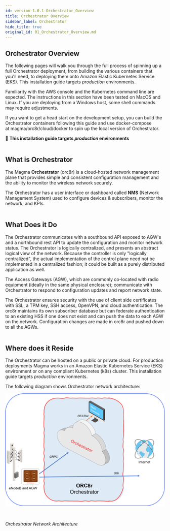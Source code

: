 ```yaml
---
id: version-1.0.1-Orchestrator_Overview
title: Orchestrator Overview
sidebar_label: Orchestrator
hide_title: true
original_id: 01_Orchestrator_Overview.md
---
```

## Orchestrator Overview

The following pages will walk you through the full process of spinning
up a full Orchestrator deployment, from building the various containers
that you\'ll need, to deploying them onto Amazon Elastic Kubernetes
Service (EKS). This installation guide targets *production* environments.

Familiarity with the AWS console and the Kubernetes command line are
expected. The instructions in this section have been tested on MacOS and
Linux. If you are deploying from a Windows host, some shell commands may
require adjustments.

If you want to get a head start on the development setup, you can build
the Orchestrator containers following this guide and use docker-compose
at magma/orc8r/cloud/docker to spin up the local version of
Orchestrator.

&#x1F536; **This installation guide targets *production* environments**<br/><br/>

## What is Orchestrator

The Magma **Orchestrator** (orc8r) is a cloud-hosted network management
plane that provides simple and consistent configuration management and
the ability to monitor the wireless network securely.

The Orchestrator has a user interface or dashboard called **NMS**
(Network Management System) used to configure devices & subscribers,
monitor the network, and KPIs.<br/><br/>

## What Does it Do

The Orchestrator communicates with a southbound API exposed to AGW\'s
and a northbound rest API to update the configuration and monitor
network status. The Orchestrator is logically centralized, and presents
an abstract logical view of the network. Because the controller is only
"logically centralized", the actual implementation of the control plane
need not be implemented in a centralized fashion; it could be built as a
purely distributed application as well.

The Access Gateways (AGW), which are commonly co-located with radio
equipment (ideally in the same physical enclosure); communicate with
Orchestrator to respond to configuration updates and report network
state.

The Orchestrator ensures security with the use of client side
certificates with SSL, a TPM key, SSH access, OpenVPN, and cloud
authentication. The orc8r maintains its own subscriber database but can
federate authentication to an existing HSS if one does not exist and can
push the data to each AGW on the network. Configuration changes are made
in orc8r and pushed down to all the AGWs.<br/><br/>

## Where does it Reside

The Orchestrator can be hosted on a public or private cloud. For
production deployments Magma works in an Amazon Elastic Kubernetes
Service (EKS) environment or on any compliant Kubernetes (k8s) cluster.
This installation guide targets *production* environments.

The following diagram shows Orchestrator network architecture:

![Orchestrator Network Architecture](https://github.com/englishthomas/training/blob/master/Docusaurus/assets/orc8r_architecture.png)

<br/>

*Orchestrator Network Architecture*
